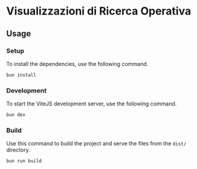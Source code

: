 # Visualizzazioni di Ricerca Operativa

## Usage

### Setup

To install the dependencies, use the following command.

```bash
bun install
```

### Development

To start the ViteJS development server, use the following command.

```bash
bun dev
```

### Build

Use this command to build the project and serve the files from the `dist/` directory.

```bash
bun run build
```
